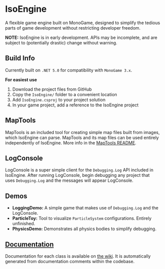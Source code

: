 # IsoEngine

A flexible game engine built on MonoGame,
designed to simplify the tedious parts of game development without restricting developer freedom.

**NOTE:** IsoEngine is in early development. APIs may be incomplete, and are subject to (potentially drastic) change without warning.

## Build Info

Currently built on `.NET 5.0` for compatibility with `MonoGame 3.x`.

**For easiest use**
1. Download the project files from GitHub
2. Copy the `IsoEngine/` folder to a convenient location
3. Add `IsoEngine.csproj` to your project solution
4. In your game project, add a reference to the IsoEngine project

## MapTools

MapTools is an included tool for creating simple map files built from images, which IsoEngine can parse. MapTools and its map files can be used entirely independently of IsoEngine. More info in the 
[MapTools README](https://github.com/matthewd673/IsoEngine/blob/master/MapTools/README.md).

## LogConsole

LogConsole is a super simple client for the `Debugging.Log` API included in IsoEngine.
After running LogConsole, begin debugging any project that uses `Debugging.Log` and the messages
will appear LogConsole.

## Demos

- **LoggingDemo:** A simple game that makes use of `Debugging.Log` and the LogConsole.
- **ParticleToy:** Tool to visualize `ParticleSystem` configurations. Entirely unfinished.
- **PhysicsDemo:** Demonstrates all physics bodies to simplify debugging.

## [Documentation](https://github.com/matthewd673/IsoEngine/wiki)

Documentation for each class is available on [the wiki](https://github.com/matthewd673/IsoEngine/wiki). It is automatically generated from documentation comments within the codebase.
